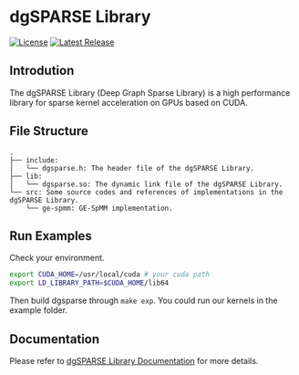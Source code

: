 # dgSPARSE Library

[![License](https://img.shields.io/badge/License-Apache%202.0-blue.svg)](./LICENSE)
[![Latest Release](https://img.shields.io/github/v/release/dgsparse/dgsparse-library)](https://github.com/dgSPARSE/dgSPARSE-Library/releases/)

## Introdution

The dgSPARSE Library (Deep Graph Sparse Library) is a high performance library for sparse kernel acceleration on GPUs based on CUDA.

## File Structure

```
.
├── include:
│   └── dgsparse.h: The header file of the dgSPARSE Library.
├── lib:
│   └── dgsparse.so: The dynamic link file of the dgSPARSE Library.
└── src: Some source codes and references of implementations in the dgSPARSE Library.
    └── ge-spmm: GE-SpMM implementation.
```

## Run Examples

Check your environment.
``` bash
export CUDA_HOME=/usr/local/cuda # your cuda path
export LD_LIBRARY_PATH=$CUDA_HOME/lib64
```

Then build dgsparse through `make exp`.
You could run our kernels in the example folder.

## Documentation

Please refer to [dgSPARSE Library Documentation](https://dgsparse.github.io/dgSPARSE-doc/) for more details.
